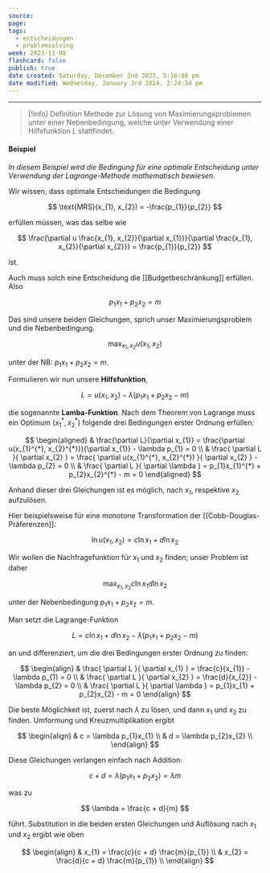 ```yaml
---
source: 
page: 
tags:
  - entscheidungen
  - problemsolving
week: 2023-11-08
flashcard: false
publish: true
date created: Saturday, December 2nd 2023, 5:16:08 pm
date modified: Wednesday, January 3rd 2024, 2:24:34 pm
---
```

***

> [!info] Definition
> Methode zur Lösung von Maximierungsproblemen unter einer Nebenbedingung, welche unter Verwendung einer Hilfsfunktion $L$ stattfindet.
#### Beispiel
*In diesem Beispiel wird die Bedingung für eine optimale Entscheidung unter Verwendung der Lagrange-Methode mathematisch bewiesen.*

Wir wissen, dass optimale Entscheidungen die Bedingung

$$
\text{MRS}(x_{1}, x_{2}) = -\frac{p_{1}}{p_{2}}
$$

erfüllen müssen, was das selbe wie

$$
\frac{\partial u \frac{x_{1}, x_{2}}{\partial x_{1}}}{\partial \frac{x_{1}, x_{2}}{\partial x_{2}}} = \frac{p_{1}}{p_{2}}
$$

ist.

Auch muss solch eine Entscheidung die [[Budgetbeschränkung]] erfüllen. Also

$$
p_{1}x_{1} + p_{2}x_{2} = m
$$

Das sind unsere beiden Gleichungen, sprich unser Maximierungsproblem und die Nebenbedingung.

$$
\max_{x_{1}, x_{2}} u(x_{1}, x_{2})
$$

unter der NB: $p_{1}x_{1} + p_{2}x_{2} = m$.

Formulieren wir nun unsere **Hilfsfunktion**,

$$
L = u(x_{1}, x_{2}) - \lambda (p_{1}x_{1} + p_{2}x_{2} - m)
$$

die sogenannte **Lamba-Funktion**.
Nach dem Theorem von Lagrange muss ein Optimum $(x_{1}^{*}, x_{2}^{*})$ folgende drei Bedingungen erster Ordnung erfüllen:

$$
\begin{aligned}
& \frac{\partial L}{\partial x_{1}} = \frac{\partial u(x_{1}^{*}, x_{2}^{*})}{\partial x_{1}} - \lambda p_{1} = 0 \\
& \frac{ \partial L }{ \partial x_{2} } = \frac{ \partial u(x_{1}^{*}, x_{2}^{*}) }{ \partial x_{2} } - \lambda p_{2} = 0 \\
& \frac{ \partial L }{ \partial \lambda } = p_{1}x_{1}^{*} + p_{2}x_{2}^{*} - m = 0
\end{aligned}
$$

Anhand dieser drei Gleichungen ist es möglich, nach $x_{1}$, respektive $x_{2}$ aufzulösen.

Hier beispielsweise für eine monotone Transformation der [[Cobb-Douglas-Präferenzen]]:

$$
\ln u(x_{1}, x_{2}) = c \ln x_{1} + d \ln {x_{2}}
$$

Wir wollen die Nachfragefunktion für $x_{1} \text{ und } x_{2}$ finden; unser Problem ist daher

$$
\max_{x_{1}, x_{2}} c \ln x_{1} d \ln x_{2}
$$

unter der Nebenbedingung $p_{1}x_{1} + p_{2}x_{2} = m$.

Man setzt die Lagrange-Funktion

$$
L = c \ln x_{1} + d \ln x_{2} - \lambda (p_{1}x_{1} + p_{2}x_{2} - m)
$$

an und differenziert, um die drei Bedingungen erster Ordnung zu finden:

$$
\begin{align}
 & \frac{ \partial L }{ \partial x_{1} } = \frac{c}{x_{1}} - \lambda p_{1} = 0 \\
 & \frac{ \partial L }{ \partial x_{2} } = \frac{d}{x_{2}} - \lambda p_{2} = 0 \\
 & \frac{ \partial L }{ \partial \lambda } = p_{1}x_{1} + p_{2}x_{2} - m = 0
\end{align}
$$

Die beste Möglichkeit ist, zuerst nach $\lambda$ zu lösen, und dann $x_{1} \text{ und } x_{2}$ zu finden. Umformung und Kreuzmultiplikation ergibt

$$
\begin{align}
 & c = \lambda p_{1}x_{1} \\
 & d = \lambda p_{2}x_{2} \\
\end{align}
$$

Diese Gleichungen verlangen einfach nach Addition:

$$
c + d = \lambda (p_{1}x_{1} + p_{2}x_{2}) = \lambda m
$$

was zu

$$
\lambda = \frac{c + d}{m}
$$

führt. Substitution in die beiden ersten Gleichungen und Auflösung nach $x_{1} \text{ und } x_{2}$ ergibt wie oben

$$
\begin{align}
 & x_{1} = \frac{c}{c + d} \frac{m}{p_{1}} \\
 & x_{2} = \frac{d}{c + d} \frac{m}{p_{1}} \\
\end{align}
$$
